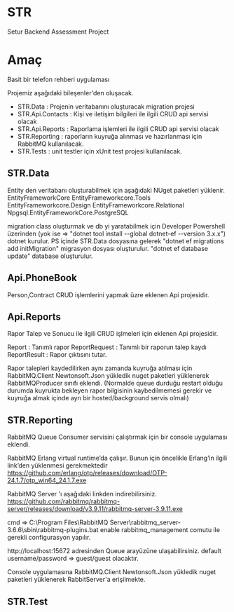 # STR
Setur Backend Assessment Project
# Amaç
Basit bir telefon rehberi uygulaması

Projemiz aşağıdaki bileşenler'den oluşacak.

* STR.Data : Projenin veritabanını oluşturacak migration projesi 
* STR.Api.Contacts : Kişi ve iletişim bilgileri ile ilgili CRUD api servisi olacak
* STR.Api.Reports : Raporlama işlemleri ile ilgili CRUD api servisi olacak
* STR.Reporting : raporların kuyruğa alınması ve hazırlanması için RabbitMQ kullanılacak.
* STR.Tests : unit testler için xUnit test projesi kullanılacak.

## STR.Data 
Entity den veritabanı oluşturabilmek için aşağıdaki NUget paketleri yüklenir.
EntityFrameworkCore 
EntityFrameworkcore.Tools
EntityFrameworkcore.Design
EntityFrameworkcore.Relational
Npgsql.EntityFrameworkCore.PostgreSQL

migration class oluşturmak ve db yi yaratabilmek için 
Developer Powershell üzerinden (yok ise => "dotnet tool install --global dotnet-ef --version 3.x.x") dotnet kurulur.
PS içinde STR.Data dosyasına gelerek 
"dotnet ef migrations add initMigration" migrasyon dosyası oluşturulur.
"dotnet ef database update" database oluşturulur.

## Api.PhoneBook

Person,Contract CRUD işlemlerini yapmak üzre eklenen Api projesidir.

## Api.Reports

Rapor Talep ve Sonucu ile ilgili CRUD işlmeleri için eklenen Api projesidir.

Report : Tanımlı rapor
ReportRequest : Tanımlı bir raporun talep kaydı
ReportResult : Rapor çıktısını tutar.

Rapor talepleri kaydedilirken aynı zamanda kuyruğa atılması için 
RabbitMQ.Client
Newtonsoft.Json yükledik nuget paketleri yüklenerek RabbitMQProducer sınıfı eklendi.
(Normalde queue durduğu restart olduğu durumda kuyrukta bekleyen rapor bilgisinin kaybedilmemesi gerekir ve kuyruğa almak içinde ayrı bir hosted/background servis olmalı)

## STR.Reporting

RabbitMQ Queue Consumer servisini çalıştırmak için bir console uygulaması eklendi.

RabbitMQ Erlang virtual runtime’da çalışır. Bunun için öncelikle Erlang‘in ilgili link’den yüklenmesi gerekmektedir
https://github.com/erlang/otp/releases/download/OTP-24.1.7/otp_win64_24.1.7.exe

RabbitMQ Server 'ı aşağıdaki linkden indirebilirsiniz.
https://github.com/rabbitmq/rabbitmq-server/releases/download/v3.9.11/rabbitmq-server-3.9.11.exe

cmd => C:\Program Files\RabbitMQ Server\rabbitmq_server-3.6.6\sbin\rabbitmq-plugins.bat enable rabbitmq_management
comutu ile gerekli configurasyon yapılır.

 http://localhost:15672  adresinden Queue arayüzüne ulaşabilirsiniz. default username/password => guest/guest olacaktır.
 
Console uygulamasına 
RabbitMQ.Client
Newtonsoft.Json yükledik nuget paketleri yüklenerek RabbitServer'a erişilmekte.

## STR.Test


